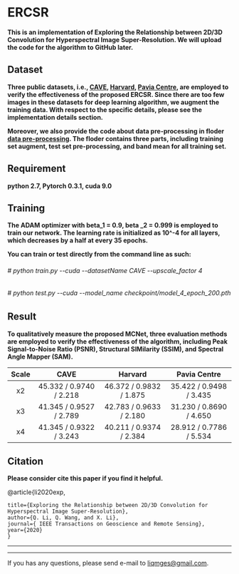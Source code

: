 ERCSR
======
**This is an implementation of  Exploring the Relationship between 2D/3D Convolution for Hyperspectral Image Super-Resolution. We will upload the code for the algorithm to GitHub later.**

Dataset
------
**Three public datasets, i.e., [CAVE](https://www1.cs.columbia.edu/CAVE/databases/multispectral/ "CAVE"), [Harvard](http://vision.seas.harvard.edu/hyperspec/explore.html "Harvard"), [Pavia Centre](http://www.ehu.eus/ccwintco/index.php?title=Hyperspectral_Remote_Sensing_Scenes#Pavia_Centre_scene "Pavia Centre"), are employed to verify the effectiveness of the  proposed ERCSR. Since there are too few images in these datasets for deep learning algorithm, we augment the training data. With respect to the specific details, please see the implementation details section.**

**Moreover, we also provide the code about data pre-processing in floder [data pre-processing](https://github.com/qianngli/MCNet/tree/master/data_pre-processing "data pre-processing"). The floder contains three parts, including training set augment, test set pre-processing, and band mean for all training set.**

Requirement
---------
**python 2.7, Pytorch 0.3.1, cuda 9.0**

Training
--------
**The ADAM optimizer with beta_1 = 0.9, beta _2 = 0.999 is employed to train our network.  The learning rate is initialized as 10^-4 for all layers, which decreases by a half at every 35 epochs.**

**You can train or test directly from the command line as such:**

###### # python train.py --cuda --datasetName CAVE  --upscale_factor 4
###### # python test.py --cuda --model_name checkpoint/model_4_epoch_200.pth

Result
--------
**To qualitatively measure the proposed MCNet, three evaluation methods are employed to verify the effectiveness of the algorithm, including  Peak Signal-to-Noise Ratio (PSNR), Structural SIMilarity (SSIM), and Spectral Angle Mapper (SAM).**


| Scale  |  CAVE |  Harvard |  Pavia Centre |
| :------------: | :------------: | :------------: | :------------: | 
|  x2 |  45.332 / 0.9740 / 2.218 | 46.372 / 0.9832 / 1.875  | 35.422 / 0.9498 / 3.435 | 
|  x3 |  41.345 / 0.9527 / 2.789  |  42.783 / 0.9633 / 2.180 | 31.230 / 0.8690 / 4.650  |   
|  x4 | 41.345 / 0.9322 / 3.243 |  40.211 / 0.9374 / 2.384 | 28.912 / 0.7786 / 5.534  | 

Citation 
--------
**Please consider cite this paper if you find it helpful.**

@article{li2020exp,

	title={Exploring the Relationship between 2D/3D Convolution for Hyperspectral Image Super-Resolution},
	author={Q. Li, Q. Wang, and X. Li},
	journal={ IEEE Transactions on Geoscience and Remote Sensing},
	year={2020}
	}
  
--------
--------
If you has any questions, please send e-mail to liqmges@gmail.com.

